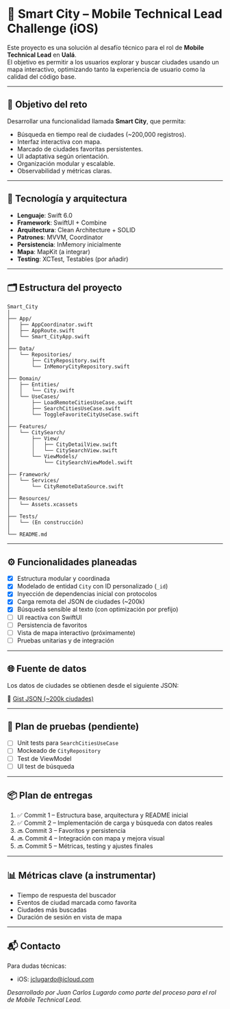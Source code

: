 # 🚀 Smart City – Mobile Technical Lead Challenge (iOS)

Este proyecto es una solución al desafío técnico para el rol de **Mobile Technical Lead** en **Ualá**.  
El objetivo es permitir a los usuarios explorar y buscar ciudades usando un mapa interactivo, optimizando tanto la experiencia de usuario como la calidad del código base.

---

## 📌 Objetivo del reto

Desarrollar una funcionalidad llamada **Smart City**, que permita:

- Búsqueda en tiempo real de ciudades (~200,000 registros).
- Interfaz interactiva con mapa.
- Marcado de ciudades favoritas persistentes.
- UI adaptativa según orientación.
- Organización modular y escalable.
- Observabilidad y métricas claras.

---

## 🧱 Tecnología y arquitectura

- **Lenguaje**: Swift 6.0
- **Framework**: SwiftUI + Combine
- **Arquitectura**: Clean Architecture + SOLID
- **Patrones**: MVVM, Coordinator
- **Persistencia**: InMemory inicialmente
- **Mapa**: MapKit (a integrar)
- **Testing**: XCTest, Testables (por añadir)

---

## 🗂 Estructura del proyecto

```
Smart_City
│
├── App/
│   ├── AppCoordinator.swift
│   ├── AppRoute.swift
│   └── Smart_CityApp.swift
│
├── Data/
│   └── Repositories/
│       ├── CityRepository.swift
│       └── InMemoryCityRepository.swift
│
├── Domain/
│   ├── Entities/
│   │   └── City.swift
│   └── UseCases/
│       ├── LoadRemoteCitiesUseCase.swift
│       ├── SearchCitiesUseCase.swift
│       └── ToggleFavoriteCityUseCase.swift
│
├── Features/
│   └── CitySearch/
│       ├── View/
│       │   ├── CityDetailView.swift
│       │   └── CitySearchView.swift
│       └── ViewModels/
│           └── CitySearchViewModel.swift
│
├── Framework/
│   └── Services/
│       └── CityRemoteDataSource.swift
│
├── Resources/
│   └── Assets.xcassets
│
├── Tests/
│   └── (En construcción)
│
└── README.md
```

---

## ⚙️ Funcionalidades planeadas

- [x] Estructura modular y coordinada
- [x] Modelado de entidad `City` con ID personalizado (`_id`)
- [x] Inyección de dependencias inicial con protocolos
- [X] Carga remota del JSON de ciudades (~200k)
- [X] Búsqueda sensible al texto (con optimización por prefijo)
- [ ] UI reactiva con SwiftUI
- [ ] Persistencia de favoritos
- [ ] Vista de mapa interactivo (próximamente)
- [ ] Pruebas unitarias y de integración

---

## 🌐 Fuente de datos

Los datos de ciudades se obtienen desde el siguiente JSON:

🔗 [Gist JSON (~200k ciudades)](https://gist.githubusercontent.com/hernan-uala/dce8843a8edbe0b0018b32e137bc2b3a/raw/0996accf70cb0ca0e16f9a99e0ee185fafca7af1/cities.json)

---

## 🧪 Plan de pruebas (pendiente)

- [ ] Unit tests para `SearchCitiesUseCase`
- [ ] Mockeado de `CityRepository`
- [ ] Test de ViewModel
- [ ] UI test de búsqueda

---

## 📦 Plan de entregas

1. ✅ Commit 1 – Estructura base, arquitectura y README inicial  
2. ✅ Commit 2 – Implementación de carga y búsqueda con datos reales  
3. 🔜 Commit 3 – Favoritos y persistencia  
4. 🔜 Commit 4 – Integración con mapa y mejora visual  
5. 🔜 Commit 5 – Métricas, testing y ajustes finales  

---

## 📊 Métricas clave (a instrumentar)

- Tiempo de respuesta del buscador
- Eventos de ciudad marcada como favorita
- Ciudades más buscadas
- Duración de sesión en vista de mapa

---

## 📬 Contacto

Para dudas técnicas:
- iOS: jclugardo@icloud.com

_Desarrollado por Juan Carlos Lugardo como parte del proceso para el rol de Mobile Technical Lead._
